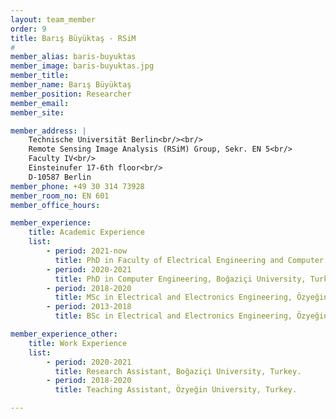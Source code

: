```yaml
---
layout: team_member
order: 9
title: Barış Büyüktaş - RSiM
#
member_alias: baris-buyuktas
member_image: baris-buyuktas.jpg
member_title:
member_name: Barış Büyüktaş
member_position: Researcher
member_email:
member_site:

member_address: |
    Technische Universität Berlin<br/><br/>
    Remote Sensing Image Analysis (RSiM) Group, Sekr. EN 5<br/>
    Faculty IV<br/>
    Einsteinufer 17-6th floor<br/>
    D-10587 Berlin
member_phone: +49 30 314 73928
member_room_no: EN 601
member_office_hours:

member_experience:
    title: Academic Experience
    list:
        - period: 2021-now
          title: PhD in Faculty of Electrical Engineering and Computer Science, TU Berlin, Germany.
        - period: 2020-2021
          title: PhD in Computer Engineering, Boğaziçi University, Turkey.
        - period: 2018-2020
          title: MSc in Electrical and Electronics Engineering, Özyeğin University, Turkey.
        - period: 2013-2018
          title: BSc in Electrical and Electronics Engineering, Özyeğin University, Turkey.

member_experience_other:
    title: Work Experience
    list:
        - period: 2020-2021
          title: Research Assistant, Boğaziçi University, Turkey.
        - period: 2018-2020
          title: Teaching Assistant, Özyeğin University, Turkey.

---
```

